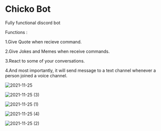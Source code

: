 # Chicko Bot
Fully functional discord bot

Functions :

1.Give Quote when recieve command.

2.Give Jokes and Memes when receive commands.

3.React to some of your conversations.

4.And most importantly, it will send message to a text channel whenever a person joined a voice channel.

![2021-11-25](https://user-images.githubusercontent.com/57553676/156459068-e583b524-61b2-469c-8e12-7fd84185de74.png)

![2021-11-25 (3)](https://user-images.githubusercontent.com/57553676/156459052-d88e0539-ea14-4061-afd7-2eb403a072ab.png)

![2021-11-25 (1)](https://user-images.githubusercontent.com/57553676/156459074-3f3c3618-5bf3-478e-9d3f-a7449202150f.png)

![2021-11-25 (4)](https://user-images.githubusercontent.com/57553676/156459090-06f59f11-53dc-40f3-a637-b60817df3152.png)

![2021-11-25 (2)](https://user-images.githubusercontent.com/57553676/156459094-e7b687ed-111c-4bfa-b4ac-3805a34bc619.png)

